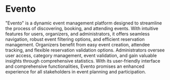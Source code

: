 # Evento


"Evento" is a dynamic event management platform designed to streamline the process of discovering, booking, and attending events. With intuitive features for users, organizers, and administrators, it offers seamless navigation, robust event filtering options, and efficient reservation management. Organizers benefit from easy event creation, attendee tracking, and flexible reservation validation options. Administrators oversee user access, category management, event validation, and gain valuable insights through comprehensive statistics. With its user-friendly interface and comprehensive functionalities, Evento promises an enhanced experience for all stakeholders in event planning and participation.




